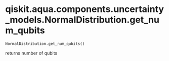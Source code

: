 # qiskit.aqua.components.uncertainty\_models.NormalDistribution.get\_num\_qubits

`NormalDistribution.get_num_qubits()`

returns number of qubits
